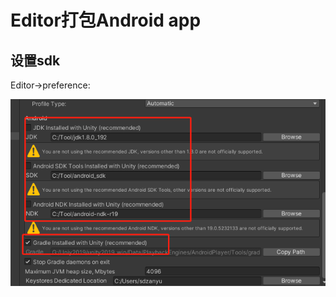 # Editor打包Android app

## 设置sdk

Editor-&gt;preference:

![](../../.gitbook/assets/image%20%28251%29.png)



